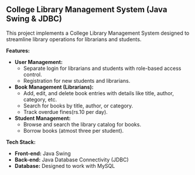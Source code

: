 ## College Library Management System (Java Swing & JDBC)

This project implements a College Library Management System designed to streamline library operations for librarians and students.

**Features:**

* **User Management:**
    * Separate login for librarians and students with role-based access control.
    * Registration for new students and librarians.
* **Book Management (Librarians):**
    * Add, edit, and delete book entries with details like title, author, category, etc.
    * Search for books by title, author, or category.
    * Track overdue fines(rs.10 per day).
* **Student Management:**
    * Browse and search the library catalog for books.
    * Borrow books (atmost three per student).

**Tech Stack:**

* **Front-end:** Java Swing
* **Back-end:** Java Database Connectivity (JDBC)
* **Database:** Designed to work with MySQL

